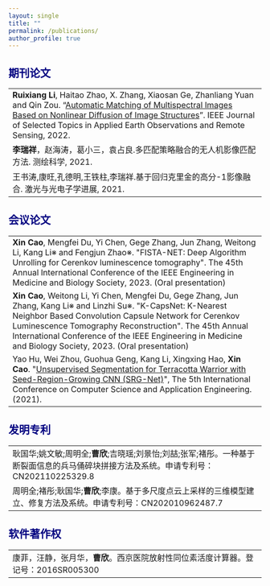 ```yaml
---
layout: single
title: ""
permalink: /publications/
author_profile: true
---
```


<span style="color: navy">期刊论文</span>
---
| |
| :---- |
|**Ruixiang Li**, Haitao Zhao, X. Zhang, Xiaosan Ge, Zhanliang Yuan and Qin Zou. “[Automatic Matching of Multispectral Images Based on Nonlinear Diffusion of Image Structures]()”. IEEE Journal of Selected Topics in Applied Earth Observations and Remote Sensing, 2022. |
|**李瑞祥**，赵海涛，葛小三，袁占良.多匹配策略融合的无人机影像匹配方法. 测绘科学, 2021. |
|王书涛,康旺,孔德明,王铁柱,李瑞祥.基于回归克里金的高分-1影像融合. 激光与光电子学进展, 2021. |

<span style="color: navy">会议论文</span>
---
|  |
| :---- |
| **Xin Cao**, Mengfei Du, Yi Chen, Gege Zhang, Jun Zhang, Weitong Li, Kang Li※ and Fengjun Zhao※. "FISTA-NET: Deep Algorithm Unrolling for Cerenkov luminescence tomography". The 45th Annual International Conference of the IEEE Engineering in Medicine and Biology Society, 2023. (Oral presentation) |
| **Xin Cao**, Weitong Li, Yi Chen, Mengfei Du, Gege Zhang, Jun Zhang, Kang Li※ and Linzhi Su※. "K-CapsNet: K-Nearest Neighbor Based Convolution Capsule Network for Cerenkov Luminescence Tomography Reconstruction". The 45th Annual International Conference of the IEEE Engineering in Medicine and Biology Society, 2023. (Oral presentation) |
|Yao Hu, Wei Zhou, Guohua Geng, Kang Li, Xingxing Hao, **Xin Cao**. "[Unsupervised Segmentation for Terracotta Warrior with Seed-Region-Growing CNN (SRG-Net)](https://caoxin918.github.io/files/Huyao2021.pdf)", The 5th International Conference on Computer Science and Application Engineering. (2021).  |

<span style="color: navy">发明专利</span>
---
|  |
| :---- |
| 耿国华;姚文敏;周明全;**曹欣**;吉晓瑶;刘景怡;刘喆;张军;褚彤。一种基于断裂面信息的兵马俑碎块拼接方法及系统。申请专利号：CN202110225329.8 |
| 周明全;褚彤;耿国华;**曹欣**;李康。基于多尺度点云上采样的三维模型建立、修复方法及系统。申请专利号：CN202010962487.7 |

<span style="color: navy">软件著作权</span>
---
|  |
| :---- |
| 康菲，汪静，张月华，**曹欣**。西京医院放射性同位素活度计算器。登记号：2016SR005300 |
